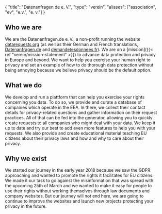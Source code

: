 {
    "title": "Datenanfragen.de e. V.",
    "type": "verein",
    "aliases": ["association", "ev", "e.v.", "e. v."]
}

## Who we are

We are the Datenanfragen.de e.&thinsp;V., a non-profit running the website [datarequests.org](https://www.datarequests.org) (as well as their German and French translations, [Datenanfragen.de](https://www.datenanfragen.de) and [demandetesdonnees.fr](https://www.demandetesdonnees.fr)). We are on a [mission]({{< ref "verein/mission-statement" >}}) to advance data protection and privacy in Europe and beyond. We want to help you exercise your human right to privacy and set an example of how to do thorough data protection without being annoying because we believe privacy should be the default option.

## What we do

We develop and run a plattform that can help you exercise your rights concerning you data. To do so, we provide and curate a database of companies which operate in the EEA. In there, we collect their contact details for privacy-related questions and gather information on their request practices. All of that can be fed into the generator, allowing you to quickly create requests to all companies who might deal with your data. We keep it up to date and try our best to add even more features to help you with your requests. We also provide and create educational material teaching EU citizens about their privacy laws and how and why to care about their privacy.

## Why we exist

We started our journey in the early year 2018 because we saw the GDPR approaching and wanted to promote the rights it facilitates for EU citizens. We made it our task to go against the misinformation that was spread with the upcoming 25th of March and we wanted to make it easy for people to use their rights without working themselves through law documents and company websites. But our journey will not end here, we are going to continue to improve the websites and launch new projects protecting your privacy in the future.
